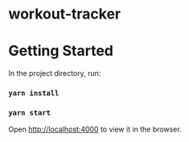 # workout-tracker

# Getting Started

In the project directory, run:

### `yarn install`
### `yarn start`

Open [http://localhost:4000](http://localhost:4000) to view it in the browser.